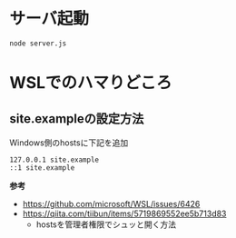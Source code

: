 # サーバ起動

```sh
node server.js
```

# WSLでのハマりどころ
## site.exampleの設定方法
Windows側のhostsに下記を追加

```
127.0.0.1 site.example
::1 site.example
```

**参考**
- https://github.com/microsoft/WSL/issues/6426
- https://qiita.com/tiibun/items/5719869552ee5b713d83
  - hostsを管理者権限でシュッと開く方法
